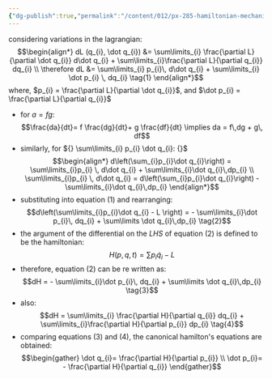 ```yaml
---
{"dg-publish":true,"permalink":"/content/012/px-285-hamiltonian-mechanics-and-fluid-dynamics/term-1-hamiltonian-mechanics/f-hamilton-s-equations/px-285-f1-hamilton-s-equations/","noteIcon":"1","created":"2025-08-27T13:14:16.167+01:00","updated":"2024-12-09T18:37:02.000+00:00"}
---
```


considering variations in the lagrangian: 
$$\begin{align*}
	dL (q_{i}, \dot q_{i}) &= \sum\limits_{i} \frac{\partial L}{\partial \dot q_{i}} d\dot q_{i} + \sum\limits_{i}\frac{\partial L}{\partial q_{i}} dq_{i} \\
	\therefore dL &= \sum\limits_{i} p_{i}\, d\dot q_{i} + \sum\limits_{i} \dot p_{i} \, dq_{i} \tag{1}
\end{align*}$$
	where, $p_{i} = \frac{\partial L}{\partial \dot q_{i}}$, and $\dot p_{i} = \frac{\partial L}{\partial q_{i}}$
- for $a = fg:$ 
$$\frac{da}{dt}= f \frac{dg}{dt}+ g \frac{df}{dt} \implies da = f\,dg + g\, df$$
- similarly, for ${} \sum\limits_{i} p_{i} \dot q_{i}: {}$ 
$$\begin{align*}
	d\left(\sum_{i}p_{i}\dot q_{i}\right) = \sum\limits_{i}p_{i} \, d\dot q_{i} + \sum\limits_{i}\dot q_{i}\,dp_{i} \\
	\sum\limits_{i}p_{i} \, d\dot q_{i}  = d\left(\sum_{i}p_{i}\dot q_{i}\right) - \sum\limits_{i}\dot q_{i}\,dp_{i}
\end{align*}$$
- substituting into equation $(1)$ and rearranging: 
$$d\left(\sum\limits_{i}p_{i}\dot q_{i} - L \right) =  - \sum\limits_{i}\dot p_{i}\, dq_{i} + \sum\limits \dot q_{i}\,dp_{i} \tag{2}$$
- the argument of the differential on the $LHS$  of equation $(2)$ is defined to be the hamiltonian: 
$$H(p,q,t) = \sum\limits p_{i}\dot q_{i}- L$$
- therefore, equation $(2)$ can be re written as: 
$$dH =  - \sum\limits_{i}\dot p_{i}\, dq_{i} + \sum\limits \dot q_{i}\,dp_{i} \tag{3}$$
- also: 
$$dH = \sum\limits_{i} \frac{\partial H}{\partial q_{i}} dq_{i} + \sum\limits_{i}\frac{\partial H}{\partial p_{i}} dp_{i} \tag{4}$$
- comparing equations $(3)$ and $(4)$, the canonical hamilton's equations are obtained:  
$$\begin{gather}
	\dot q_{i}= \frac{\partial H}{\partial p_{i}} \\
	\dot p_{i}= - \frac{\partial H}{\partial q_{i}} 
\end{gather}$$
